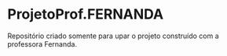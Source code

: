 # ProjetoProf.FERNANDA
Repositório criado somente para upar o projeto construído com a professora Fernanda.
